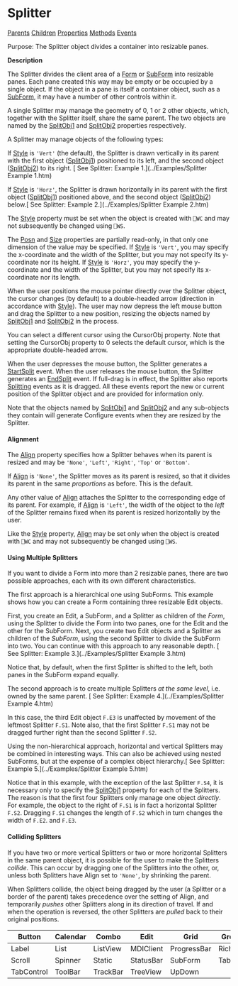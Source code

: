 




<h1 class="heading"><span class="name">Splitter</span></h1>

[Parents](../ParentLists/Splitter.htm) [Children](../ChildLists/Splitter.htm) [Properties](../PropLists/Splitter.htm) [Methods](../MethodLists/Splitter.htm) [Events](../EventLists/Splitter.htm)


Purpose: The Splitter object divides a container into resizable panes.


**Description**


The Splitter divides the client area of a [Form](../a-z/form.md) or [SubForm](../a-z/subform.md) into resizable panes. Each pane created this way may be empty or be occupied by a single object. If the object in a pane is itself a container object, such as a [SubForm](../a-z/subform.md), it may have a number of other controls within it.



A single Splitter may manage the geometry of 0, 1 or 2 other objects, which, together with the Splitter itself, share the same parent. The two objects are named by the [SplitObj1](../a-z/splitobj1.md) and [SplitObj2](../a-z/splitobj2.md) properties respectively.


A Splitter may manage objects of the following types:



If [Style](../a-z/style.md) is `'Vert'` (the default), the Splitter is drawn vertically in its parent with the first object ([SplitObj1](../a-z/splitobj1.md)) positioned to its left, and the second object ([SplitObj2](../a-z/splitobj2.md)) to its right. [ See Splitter: Example 1.](../Examples/Splitter Example 1.htm)


If [Style](../a-z/style.md) is `'Horz'`, the Splitter is drawn horizontally in its parent with the first object ([SplitObj1](../a-z/splitobj1.md)) positioned above, and the second object ([SplitObj2](../a-z/splitobj2.md)) below.[ See Splitter: Example 2.](../Examples/Splitter Example 2.htm)


The [Style](../a-z/style.md) property must be set when the object is created with `⎕WC` and may not subsequently be changed using `⎕WS`.


The [Posn](../a-z/posn.md) and [Size](../a-z/size.md) properties are partially read-only, in that only one dimension of the value may be specified. If [Style](../a-z/style.md) is `'Vert'`, you may specify the x-coordinate and the width of the Splitter, but you may not specify its y- coordinate nor its height. If [Style](../a-z/style.md) is `'Horz'`, you may specify the y-coordinate and the width of the Splitter, but you may not specify its x-coordinate nor its length.


When the user positions the mouse pointer directly over the Splitter object, the cursor changes (by default) to a double-headed arrow (direction in accordance with [Style](../a-z/style.md)). The user may now depress the left mouse button and drag the Splitter to a new position, resizing the objects named by [SplitObj1](../a-z/splitobj1.md) and [SplitObj2](../a-z/splitobj2.md) in the process.


You can select a different cursor using the CursorObj property. Note that setting the CursorObj property to 0 selects the default cursor, which is the appropriate double-headed arrow.


When the user depresses the mouse button, the Splitter generates a [StartSplit](../a-z/startsplit.md) event. When the user releases the mouse button, the Splitter generates an [EndSplit](../a-z/endsplit.md) event. If full-drag is in effect, the Splitter also reports [Splitting](../a-z/splitting.md) events as it is dragged. All these events report the new or current position of the Splitter object and are provided for information only.


Note that the objects named by [SplitObj1](../a-z/splitobj1.md) and [SplitObj2](../a-z/splitobj2.md) and any sub-objects they contain will generate Configure events when they are resized by the Splitter.

#### Alignment


The [Align](../a-z/align.md) property specifies how a Splitter behaves when its parent is resized and may be `'None'`, `'Left'`, `'Right'`, `'Top'` or `'Bottom'`.


If [Align](../a-z/align.md) is `'None'`, the Splitter moves as its parent is resized, so that it divides its parent in the same *proportions* as before. This is the default.


Any other value of [Align](../a-z/align.md) attaches the Splitter to the corresponding edge of its parent. For example, if [Align](../a-z/align.md) is `'Left'`, the width of the object to the *left* of the Splitter remains fixed when its parent is resized horizontally by the user.


Like the [Style](../a-z/style.md) property, [Align](../a-z/align.md) may be set only when the object is created with `⎕WC` and may not subsequently be changed using `⎕WS`.

#### Using Multiple Splitters


If you want to divide a Form into more than 2 resizable panes, there are two possible approaches, each with its own different characteristics.


The first approach is a hierarchical one using SubForms. This example shows how you can create a Form containing three resizable Edit objects.


First, you create an Edit, a SubForm, and a Splitter as children of the *Form*, using the Splitter to divide the Form into two panes, one for the Edit and the other for the SubForm. Next, you create two Edit objects and a Splitter as children of the *SubForm*, using the second Splitter to divide the SubForm into two. You can continue with this approach to any reasonable depth. [ See Splitter: Example 3.](../Examples/Splitter Example 3.htm)


Notice that, by default, when the first Splitter is shifted to the left, both panes in the SubForm expand equally.


The second approach is to create multiple Splitters *at the same level*, i.e. owned by the same parent. [ See Splitter: Example 4.](../Examples/Splitter Example 4.htm)


In this case, the third Edit object `F.E3` is unaffected by movement of the leftmost Splitter `F.S1`. Note also, that the first Splitter `F.S1` may not be dragged further right than the second Splitter `F.S2`.


Using the non-hierarchical approach, horizontal and vertical Splitters may be combined in interesting ways. This can also be achieved using nested SubForms, but at the expense of a complex object hierarchy.[ See Splitter: Example 5.](../Examples/Splitter Example 5.htm)


Notice that in this example, with the exception of the last Splitter `F.S4`, it is necessary only to specify the [SplitObj1](../a-z/splitobj1.md) property for each of the Splitters. The reason is that the first four Splitters only manage one object *directly*. For example, the object to the right of `F.S1` is in fact a horizontal Splitter `F.S2`. Dragging `F.S1` changes the length of `F.S2` which in turn changes the width of `F.E2`. and `F.E3`.

#### Colliding Splitters


If you have two or more vertical Splitters or two or more horizontal Splitters in the same parent object, it is possible for the user to make the Splitters *collide*. This can occur by dragging one of the Splitters into the other, or, unless both Splitters have Align set to `'None'`, by shrinking the parent.


When Splitters collide, the object being dragged by the user (a Splitter or a border of the parent) takes precedence over the setting of Align, and temporarily *pushes* other Splitters along in its direction of travel. If and when the operation is reversed, the other Splitters are *pulled* back to their original positions.


| Button | Calendar | Combo | Edit | Grid | Group |
| --- | --- | --- | --- | --- | ---  |
| Label | List | ListView | MDIClient | ProgressBar | RichEdit |
| Scroll | Spinner | Static | StatusBar | SubForm | TabBar |
| TabControl | ToolBar | TrackBar | TreeView | UpDown |  |


